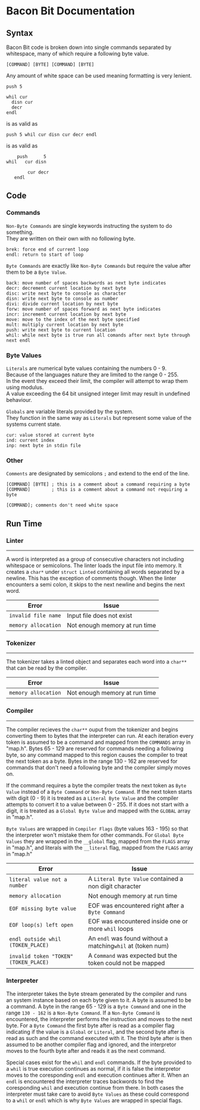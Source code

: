 <h1> Bacon Bit Documentation </h1>

<h2> Syntax </h2>

Bacon Bit code is broken down into single commands separated by whitespace, many of which require a following byte value.

```
[COMMAND] [BYTE] [COMMAND] [BYTE]
```

Any amount of white space can be used meaning formatting is very lenient.
```
push 5

whil cur
  disn cur
  decr
endl

```
is as valid as
```
push 5 whil cur disn cur decr endl
```
is as valid as
```
    push      5
whil   cur disn

        cur decr 
   endl
```

<h2> Code </h2>

<h3> Commands </h3>

`Non-Byte Commands` are single keywords instructing the system to do something.
<br>They are written on their own with no following byte.
```
brek: force end of current loop
endl: return to start of loop
```


`Byte Commands` are exactly like `Non-Byte Commands` but require the value after them to be a `Byte Value`.
```
back: move number of spaces backwords as next byte indicates
decr: decrement current location by next byte
disc: write next byte to console as character
disn: write next byte to console as number
divi: divide current location by next byte
forw: move number of spaces forward as next byte indicates
incr: increment current location by next byte
move: move to the index of the next byte specified
mult: multiply current location by next byte
push: write next byte to current location
whil: while next byte is true run all comands after next byte through next endl
```

<h3> Byte Values </h3>

`Literals` are numerical byte values containing the numbers 0 - 9. 
<br>Because of the languages nature they are limited to the range 0 - 255.
<br>In the event they exceed their limit, the compiler will attempt to wrap them using modulus.
<br>A value exceeding the 64 bit unsigned integer limit may result in undefined behaviour.

`Globals` are variable literals provided by the system. 
<br>They function in the same way as `Literals` but represent some value of the systems current state.
```
cur: value stored at current byte
ind: current index
inp: next byte in stdin file
```

<h3> Other </h3>

`Comments` are designated by semicolons `;` and extend to the end of the line.
```
[COMMAND] [BYTE] ; this is a comment about a command requiring a byte
[COMMAND]        ; this is a comment about a command not requiring a byte

[COMMAND]; comments don't need white space
```

<h2> Run Time </h2>

<h3> Linter </h3>
<hr>

A word is interpreted as a group of consecutive characters not including whitespace or semicolons.
The linter loads the input file into memory. It creates a `char*` under `struct Linted` containing all words separated by a newline. This has the exception of comments though. When the linter encounters a semi colon, it skips to the next newline and begins the next word.

| Error               | Issue                         |
|---------------------|-------------------------------|
| `invalid file name` | Input file does not exist     |
| `memory allocation` | Not enough memory at run time |

<h3> Tokenizer </h3>
<hr>

The tokenizer takes a linted object and separates each word into a `char**` that can be read by the compiler.

| Error               | Issue                         |
|---------------------|-------------------------------|
| `memory allocation` | Not enough memory at run time |

<h3> Compiler </h3>
<hr>

The compiler recieves the `char**` ouput from the tokenizer and begins converting them to bytes that the interpreter can run. At each iteration every token is assumed to be a command and mapped from the `COMMANDS` array in "map.h". Bytes 65 - 129 are reserved for commands needing a following byte, so any command mapped to this region causes the compiler to treat the next token as a byte. Bytes in the range 130 - 162 are reserved for commands that don't need a following byte and the compiler simply moves on.

If the command requires a byte the compiler treats the next token as `Byte Value` instead of a `Byte Command` or `Non-Byte Command`. If the next token starts with digit (0 - 9) it is treated as a `Literal Byte Value` and the compiler attempts to convert it to a value between 0 - 255. If it does not start with a digit, it is treated as a `Global Byte Value` and mapped with the `GLOBAL` array in "map.h".

`Byte Values` are wrapped in `Compiler Flags` (byte values 163 - 195) so that the interpreter won't mistake them for other commands. For `Global Byte Values` they are wrapped in the `__global` flag, mapped from the `FLAGS` array in "map.h", and literals with the `__literal` flag, mapped from the `FLAGS` array in "map.h"

| Error                                 | Issue                                                       |
|---------------------------------------|-------------------------------------------------------------|
| `literal value not a number`          | A `Literal Byte Value` contained a non digit character      |
| `memory allocation`                   | Not enough memory at run time                               |
| `EOF missing byte value`              | EOF was encountered right after a `Byte Command`            |
| `EOF loop(s) left open`               | EOF was encountered inside one or more `whil` loops         |
| `endl outside whil (TOKEN_PLACE)`     | An `endl` was found without a matching`whil` at (token num) |
| `invalid token "TOKEN" (TOKEN_PLACE)` | A `Command` was expected but the token could not be mapped  |


<h3> Interpreter </h3>

The interpreter takes the byte stream generated by the compiler and runs an system instance based on each byte given to it. A byte is assumed to be a command. A byte in the range 65 - 129 is a `Byte Command` and one in the range `130 - 162` is a `Non-Byte Command`. If a `Non-Byte Command` is encountered, the interpreter performs the instruction and moves to the next byte. For a `Byte Command` the first byte after is read as a compiler flag indicating if the value is a `Global` or `Literal`, and the second byte after is read as such and the command executed with it. The third byte after is then assumed to be another compiler flag and ignored, and the interpretor moves to the fourth byte after and reads it as the next command.

Special cases exist for the `whil` and `endl` commands. If the byte provided to a `whil` is true execution continues as normal, if it is false the interpretor moves to the coresponding `endl` and execution continues after it. When an `endl` is encountered the interpreter traces backwords to find the coresponding `whil` and execution continue from there. In both cases the interpreter must take care to avoid `Byte Values` as these could correspond to a `whil` or `endl` which is why `Byte Values` are wrapped in special flags.